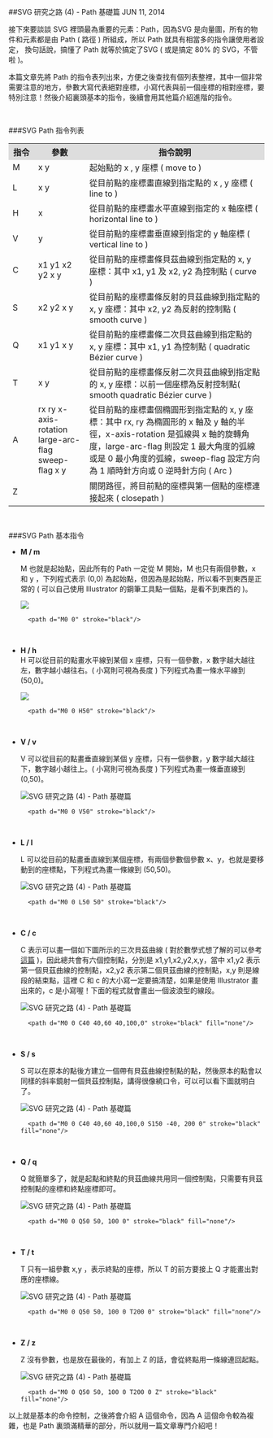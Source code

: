 <!-- @@master  = ../../_layout.html-->

<!-- @@block  =  jsBottom-->

<include src="../../_articles-js.html"></include>

<!-- @@close-->

<!-- @@block  =  css-->

<include src="../../_articles-css.html"></include>

<!-- @@close-->

<!-- @@block  =  articles-social-->

<include src="../../_articles-social.html"></include>

<!-- @@close-->

<!-- @@block  =  articles-footer-->

<include src="../../_articles.html"></include>

<!-- @@close-->

<!-- @@block  =  meta-->

<meta property="article:published_time" content="2014-06-11T23:45:00+01:00">

<meta name="keywords" content="SVG,Path,形狀,路徑,向量">

<meta name="description" content="接下來要談談 SVG 裡頭最為重要的元素：Path，因為SVG 是向量圖，所有的物件和元素都是由 Path ( 路徑 ) 所組成，所以 Path 就具有相當多的指令讓使用者設定， 換句話說，搞懂了 Path 就等於搞定了SVG ( 或是搞定 80% 的 SVG，不管啦 )。">

<meta itemprop="name" content="SVG 研究之路 (4) - Path 基礎篇 - OXXO.STUDIO">

<meta itemprop="image" content="http://www.oxxostudio.tw/img/articles/201406/20140611_1_01.jpg">

<meta itemprop="description" content="接下來要談談 SVG 裡頭最為重要的元素：Path，因為SVG 是向量圖，所有的物件和元素都是由 Path ( 路徑 ) 所組成，所以 Path 就具有相當多的指令讓使用者設定， 換句話說，搞懂了 Path 就等於搞定了SVG ( 或是搞定 80% 的 SVG，不管啦 )。">

<meta property="og:title" content="SVG 研究之路 (4) - Path 基礎篇 - OXXO.STUDIO">

<meta property="og:url" content="http://www.oxxostudio.tw/articles/201406/svg-04-path-1.html">

<meta property="og:image" content="http://www.oxxostudio.tw/img/articles/201406/20140611_1_01.jpg">

<meta property="og:description" content="接下來要談談 SVG 裡頭最為重要的元素：Path，因為SVG 是向量圖，所有的物件和元素都是由 Path ( 路徑 ) 所組成，所以 Path 就具有相當多的指令讓使用者設定， 換句話說，搞懂了 Path 就等於搞定了SVG ( 或是搞定 80% 的 SVG，不管啦 )。">

<title>SVG 研究之路 (4) - Path 基礎篇 - OXXO.STUDIO</title> 

<!-- @@close-->

<!-- @@block  =  articles-content--> 

##SVG 研究之路 (4) - Path 基礎篇 <span class="article-date" tag="web"><i></i>JUN 11, 2014</span>

接下來要談談 SVG 裡頭最為重要的元素：Path，因為SVG 是向量圖，所有的物件和元素都是由 Path ( 路徑 ) 所組成，所以 Path 就具有相當多的指令讓使用者設定， 換句話說，搞懂了 Path 就等於搞定了SVG ( 或是搞定 80% 的 SVG，不管啦 )。

本篇文章先將 Path 的指令表列出來，方便之後查找有個列表整裡，其中一個非常需要注意的地方，參數大寫代表絕對座標，小寫代表與前一個座標的相對座標，要特別注意！然後介紹裏頭基本的指令，後續會用其他篇介紹進階的指令。

<br/>

###SVG Path 指令列表

<table>
<tr>
<th style="width:10%; background:#ddd;">指令</th>
<th style="width:20%; background:#ddd;">參數</th>
<th style="width:70%; background:#ddd;">指令說明</th>
</tr>
<tr>
<td>M</td>
<td>x y</td>
<td>起始點的 x , y 座標 ( move to )</td>
</tr>
<tr>
<td>L</td>
<td>x y</td>
<td>從目前點的座標畫直線到指定點的 x , y 座標 ( line to )</td>
</tr>
<tr>
<td>H</td>
<td>x</td>
<td>從目前點的座標畫水平直線到指定的 x 軸座標 ( horizontal line to )</td>
</tr>
<tr>
<td>V</td>
<td>y</td>
<td>從目前點的座標畫垂直線到指定的 y 軸座標 ( vertical line to )</td>
</tr>
<tr>
<td>C</td>
<td>x1 y1 x2 y2 x y</td>
<td>從目前點的座標畫條貝茲曲線到指定點的 x, y 座標：其中 x1, y1 及 x2, y2 為控制點 ( curve )</td>
</tr>
<tr>
<td>S</td>
<td>x2 y2 x y</td>
<td>從目前點的座標畫條反射的貝茲曲線到指定點的 x, y 座標：其中 x2, y2 為反射的控制點 ( smooth curve )</td>
</tr>
<tr>
<td>Q</td>
<td>x1 y1 x y</td>
<td>從目前點的座標畫條二次貝茲曲線到指定點的 x, y 座標：其中 x1, y1 為控制點 ( quadratic Bézier curve )</td>
</tr>
<tr>
<td>T</td>
<td>x y</td>
<td>從目前點的座標畫條反射二次貝茲曲線到指定點的 x, y 座標：以前一個座標為反射控制點( smooth quadratic Bézier  curve )</td>
</tr>
<tr>
<td>A</td>
<td>rx ry x-axis-rotation large-arc-flag sweep-flag x y</td>
<td>從目前點的座標畫個橢圓形到指定點的 x, y 座標：其中 rx, ry 為橢圓形的 x 軸及 y 軸的半徑，x-axis-rotation 是弧線與 x 軸的旋轉角度，large-arc-flag 則設定 1 最大角度的弧線或是 0 最小角度的弧線，sweep-flag 設定方向為 1 順時針方向或 0 逆時針方向 ( Arc )</td>
</tr>
<tr>
<td>Z</td>
<td></td>
<td>關閉路徑，將目前點的座標與第一個點的座標連接起來 ( closepath )</td>
</tr>
</table>

<br/>

###SVG Path 基本指令

- **M / m**  

  M 也就是起始點，因此所有的 Path 一定從 M 開始，M 也只有兩個參數，x 和 y ，下列程式表示 (0,0) 為起始點，但因為是起始點，所以看不到東西是正常的 ( 可以自己使用 Illustrator 的鋼筆工具點一個點，是看不到東西的 )。 

  ![](/img/articles/201406/20140611_1_02.png)

		<path d="M0 0" stroke="black"/>

<br/>

- **H / h**  
  H 可以從目前的點畫水平線到某個 x 座標，只有一個參數，x 數字越大越往左，數字越小越往右。( 小寫則可視為長度 ) 下列程式為畫一條水平線到 (50,0)。 

  ![](/img/articles/201406/20140611_1_03.png)

		<path d="M0 0 H50" stroke="black"/>

<br/>


- **V / v**  

  V 可以從目前的點畫垂直線到某個 y 座標，只有一個參數，y 數字越大越往下，數字越小越往上。( 小寫則可視為長度 ) 下列程式為畫一條垂直線到 (0,50)。  

  ![SVG 研究之路 (4) - Path 基礎篇](/img/articles/201406/20140611_1_04.png)

		<path d="M0 0 V50" stroke="black"/>

<br/>

- **L / l**  

  L 可以從目前的點畫垂直線到某個座標，有兩個參數個參數 x、y，也就是要移動到的座標點，下列程式為畫一條線到 (50,50)。 

  ![SVG 研究之路 (4) - Path 基礎篇](/img/articles/201406/20140611_1_05.png)

		<path d="M0 0 L50 50" stroke="black"/>

<br/>


- **C / c**  

  C 表示可以畫一個如下圖所示的三次貝茲曲線 ( 對於數學式想了解的可以參考 [這篇](http://en.wikipedia.org/wiki/B%C3%A9zier_curve) )，因此總共會有六個控制點，分別是 x1,y1,x2,y2,x,y，當中 x1,y2 表示第一個貝茲曲線的控制點，x2,y2 表示第二個貝茲曲線的控制點，x,y 則是線段的結束點，這裡 C 和 c 的大小寫一定要搞清楚，如果是使用 Illustrator 畫出來的，c 是小寫喔！下面的程式就會畫出一個波浪型的線段。

  ![SVG 研究之路 (4) - Path 基礎篇](/img/articles/201406/20140611_1_06.png)

		<path d="M0 0 C40 40,60 40,100,0" stroke="black" fill="none"/>

<br/>

- **S / s**  

  S 可以在原本的點後方建立一個帶有貝茲曲線控制點的點，然後原本的點會以同樣的斜率鏡射一個貝茲控制點，講得很像繞口令，可以可以看下圖就明白了。

  ![SVG 研究之路 (4) - Path 基礎篇](/img/articles/201406/20140611_1_07.png)

		<path d="M0 0 C40 40,60 40,100,0 S150 -40, 200 0" stroke="black" fill="none"/>

<br/>

- **Q / q**

  Q 就簡單多了，就是起點和終點的貝茲曲線共用同一個控制點，只需要有貝茲控制點的座標和終點座標即可。
  
  ![SVG 研究之路 (4) - Path 基礎篇](/img/articles/201406/20140611_1_08.png)

		<path d="M0 0 Q50 50, 100 0" stroke="black" fill="none"/>
<br/>

- **T / t**

  T 只有一組參數 x,y ，表示終點的座標，所以 T 的前方要接上 Q 才能畫出對應的座標線。

  ![SVG 研究之路 (4) - Path 基礎篇](/img/articles/201406/20140611_1_09.png)

		<path d="M0 0 Q50 50, 100 0 T200 0" stroke="black" fill="none"/>

<br/>

- **Z / z**

  Z 沒有參數，也是放在最後的，有加上 Z 的話，會從終點用一條線連回起點。

  ![SVG 研究之路 (4) - Path 基礎篇](/img/articles/201406/20140611_1_10.png)

		<path d="M0 0 Q50 50, 100 0 T200 0 Z" stroke="black" fill="none"/>

以上就是基本的命令控制，之後將會介紹 A 這個命令，因為 A 這個命令較為複雜，也是 Path 裏頭滿精華的部分，所以就用一篇文章專門介紹吧！

<!-- @@close-->




